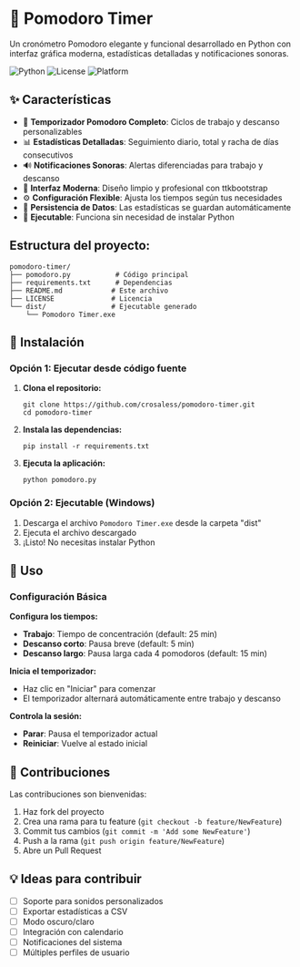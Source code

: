 # 🍅 Pomodoro Timer
Un cronómetro Pomodoro elegante y funcional desarrollado en Python con interfaz gráfica moderna, estadísticas detalladas y notificaciones sonoras.

![Python](https://img.shields.io/badge/python-v3.7+-blue.svg)
![License](https://img.shields.io/badge/license-MIT-green.svg)
![Platform](https://img.shields.io/badge/platform-Windows%20%7C%20macOS%20%7C%20Linux-lightgrey.svg)

## ✨ Características
- 🎯 **Temporizador Pomodoro Completo**: Ciclos de trabajo y descanso personalizables
- 📊 **Estadísticas Detalladas**: Seguimiento diario, total y racha de días consecutivos
- 🔊 **Notificaciones Sonoras**: Alertas diferenciadas para trabajo y descanso
- 🎨 **Interfaz Moderna**: Diseño limpio y profesional con ttkbootstrap
- ⚙️ **Configuración Flexible**: Ajusta los tiempos según tus necesidades
- 💾 **Persistencia de Datos**: Las estadísticas se guardan automáticamente
- 🚀 **Ejecutable**: Funciona sin necesidad de instalar Python


## Estructura del proyecto:
```
pomodoro-timer/
├── pomodoro.py           # Código principal
├── requirements.txt      # Dependencias
├── README.md            # Este archivo
├── LICENSE              # Licencia
└── dist/                # Ejecutable generado
    └── Pomodoro Timer.exe
```

## 🚀 Instalación
### Opción 1: Ejecutar desde código fuente
1. **Clona el repositorio:**
   ```
   git clone https://github.com/crosaless/pomodoro-timer.git
   cd pomodoro-timer
   ```

2. **Instala las dependencias:**
   ```
   pip install -r requirements.txt
   ```

3. **Ejecuta la aplicación:**
   ```
   python pomodoro.py
   ```

### Opción 2: Ejecutable (Windows)
1. Descarga el archivo `Pomodoro Timer.exe` desde la carpeta "dist"
2. Ejecuta el archivo descargado
3. ¡Listo! No necesitas instalar Python


## 🎯 Uso
### Configuración Básica

**Configura los tiempos:**
- **Trabajo**: Tiempo de concentración (default: 25 min)
- **Descanso corto**: Pausa breve (default: 5 min)
- **Descanso largo**: Pausa larga cada 4 pomodoros (default: 15 min)

**Inicia el temporizador:**
- Haz clic en "Iniciar" para comenzar
- El temporizador alternará automáticamente entre trabajo y descanso

**Controla la sesión:**
- **Parar**: Pausa el temporizador actual
- **Reiniciar**: Vuelve al estado inicial

## 🤝 Contribuciones

Las contribuciones son bienvenidas:

1. Haz fork del proyecto
2. Crea una rama para tu feature (`git checkout -b feature/NewFeature`)
3. Commit tus cambios (`git commit -m 'Add some NewFeature'`)
4. Push a la rama (`git push origin feature/NewFeature`)
5. Abre un Pull Request

## 💡 Ideas para contribuir

- [ ] Soporte para sonidos personalizados
- [ ] Exportar estadísticas a CSV
- [ ] Modo oscuro/claro
- [ ] Integración con calendario
- [ ] Notificaciones del sistema
- [ ] Múltiples perfiles de usuario

